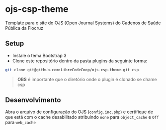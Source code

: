 # ojs-csp-theme

Template para o site do OJS (Open Journal Systems) do Cadenos de Saúde Pública da Fiocruz

## Setup

* Instale o tema Bootstrap 3
* Clone este repositório dentro da pasta plugins da seguinte forma:
```bash
git clone git@github.com:LibreCodeCoop/ojs-csp-theme.git csp
```
> **OBS** é importante que o diretório onde o plugin é clonado se chame csp

## Desenvolvimento

Abra o arquivo de configuração do OJS (`config.inc.php`) e certifique de que está com o cache desabilitado atribuindo `none` para `object_cache` e `Off` para `web_cache`
